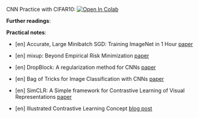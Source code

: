 CNN Practice with CIFAR10:
[![Open In Colab](https://colab.research.google.com/assets/colab-badge.svg)](https://colab.research.google.com/github/girafe-ai/ml-mipt/blob/advanced_s21/week1_12_CV_overview/week12_cnn_backbones.ipynb)

__Further readings__:


__Practical notes__:
* [en] Accurate, Large Minibatch SGD: Training ImageNet in 1 Hour [paper](https://arxiv.org/pdf/1706.02677.pdf)

* [en] mixup: Beyond Empirical Risk Minimization [paper](https://arxiv.org/pdf/1710.09412.pdf)

* [en] DropBlock: A regularization method for CNNs [paper](https://arxiv.org/abs/1810.12890)

* [en] Bag of Tricks for Image Classification with CNNs [paper](https://arxiv.org/abs/1812.01187)

* [en] SimCLR: A Simple framework for Contrastive Learning of Visual Representations [paper](https://arxiv.org/abs/2002.05709)

* [en] Illustrated Contrastive Learning Concept [blog post](https://amitness.com/2020/03/illustrated-simclr/)